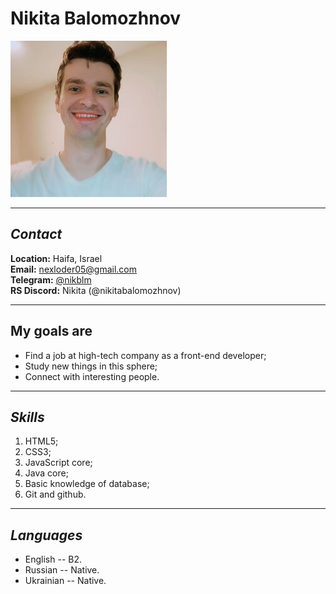 # __Nikita Balomozhnov__

![Photo of mine](./images/me.jpg)

---

## _**Contact**_

**Location:** Haifa, Israel<br>
**Email:** <nexloder05@gmail.com><br>
**Telegram:** [@nikblm](https://t.me/nikblm)<br>
**RS Discord:** Nikita (@nikitabalomozhnov)

---

## My goals are

* Find a job at high-tech company as a front-end developer;
* Study new things in this sphere;
* Connect with interesting people.

---

## _**Skills**_

1. HTML5;
2. CSS3;
3. JavaScript core;
4. Java core;
5. Basic knowledge of database;
6. Git and github.

---

## _**Languages**_

* English -- B2.
* Russian -- Native.
* Ukrainian -- Native.
